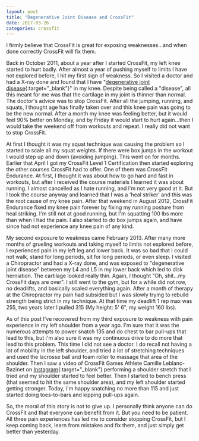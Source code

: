 ```yaml
---
layout: post
title: "Degenerative Joint Disease and CrossFit"
date: 2017-03-26
categories: crossfit
---
```

I firmly believe that CrossFit is great for exposing weaknesses...and when done correctly CrossFit will fix them.

Back in October 2011, about a year after I started CrossFit, my left knee started to hurt badly. After almost a year of pushing myself to limits I have not explored before, I hit my first sign of weakness. So I visited a doctor and had a X-ray done and found that I have "[degenerative joint disease](https://en.wikipedia.org/wiki/Osteoarthritis){:target="_blank"}" in my knee. Despite being called a "disease", all this meant for me was that the cartilage in my joint is thinner than normal. The doctor's advice was to stop CrossFit.  After all the jumping, running, and squats, I thought age has finally taken over and this knee pain was going to be the new normal. After a month my knee was feeling better, but it would feel 90% better on Monday, and by Friday it would start to hurt again...then I would take the weekend off from workouts and repeat. I really did not want to stop CrossFit.

At first I thought it was my squat technique was causing the problem so I started to scale all my squat weights. If there were box jumps in the workout I would step up and down (avoiding jumping). This went on for months. Earlier that April I got my CrossFit Level 1 Certification then started exploring the other courses CrossFit had to offer. One of them was CrossFit Endurance. At first, I thought it was about how to go hard and fast in workouts, but after I received the course materials I learned it was about running. I almost cancelled as I hate running, and i'm not very good at it. But I took the course anyway and learned that I was a 'heal striker' and this was the root cause of my knee pain. After that weekend in August 2012, CrossFit Endurance fixed my knee pain forever by fixing my running posture from heal striking. I'm still not at good running, but I'm squatting 100 lbs more than when I had the pain. I also started to do box jumps again, and have since had not experience any knee pain of any kind.

My second exposure to weakness came February 2013. After many more months of grueling workouts and taking myself to limits not explored before, I experienced pain in my left leg and lower back. It was so bad that I could not walk, stand for long periods, sit for long periods, or even sleep. I visited a Chiropractor and had a X-ray done, and was exposed to "degenerative joint disease" between my L4 and L5 in my lower back which led to disk herniation. The cartilage looked really thin. Again, I thought "Oh, shit...my CrossFit days are over". I still went to the gym, but for a while did not row, no deadlifts, and basically scaled everything again. After a month of therapy at the Chiropractor my pain had subsided but I was slowly trying to rebuild strength being strict in my technique. At that time my deadlift 1 rep max was 255, two years later I pulled 315 (My height: 5' 6", my weight 160 lbs).

As of this post I've recovered from my third exposure to weakness with pain experience in my left shoulder from a year ago. I'm sure that it was the numerous attempts to power snatch 135 and do chest to bar pull-ups that lead to this, but i'm also sure it was my continuous drive to do more that lead to this problem. This time I did not see a doctor. I do recall not having a lot of mobility in the left shoulder, and tried a lot of stretching techniques and used the lacrosse ball and foam roller to massage that area of the shoulder. Then I saw a video of CrossFit Games Athlete Camille Leblanc-Bazinet on [Instagram](https://www.instagram.com/p/BEb3Z__Fjhx/){:target="_blank"} performing a shoulder stretch that I tried and my shoulder started to feel better. Then I started to bench press (that seemed to hit the same shoulder area), and my left shoulder started getting stronger. Today, i'm happy snatching no more than 115 and just started doing toes-to-bars and kipping pull-ups again.

So, the moral of this story is not to give up. I personally think anyone can do CrossFit and that everyone can benefit from it. But you need to be patient. All three pain experiences has led me to consider stopping CrossFit, but I keep coming back, learn from mistakes and fix them, and just simply get better than yesterday.

